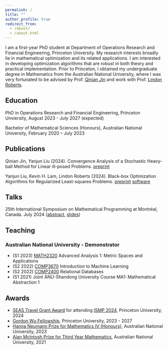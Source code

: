 ```yaml
---
permalink: /
title: ""
author_profile: true
redirect_from: 
  - /about/
  - /about.html
---
```

I am a first-year PhD student at Department of Operations Research and Financial Engineering, Princeton University. My research interests broadly lie in mathematical optimization and its related applications. I am interested in developing optimization algorithms that are robust in both theory and practical implementation.
Prior to Princeton, I obtained my undergraduate degree in Mathematics from the Australian National University, where I was very fortunated to be advised by Prof. [Qinian Jin](https://researchers.anu.edu.au/researchers/jin-q) and work with Prof. [Lindon Roberts](https://lindonroberts.github.io/).

<h2 id="education">Education</h2>

PhD in Operations Research and Financial Engineering, Princeton Unviersity, August 2023 - July 2027 (expected)

Bachelor of Mathematical Sciences (Honours), Australian National University, February 2020 – July 2023

<h2 id="publications">Publications</h2>

Qinian Jin, Yanjun Liu (2024). Convergence Analysis of a Stochastic Heavy-ball Method for Linear ill-posed Problems. 
[preprint](https://arxiv.org/abs/2406.16814)

Yanjun Liu, Kevin H. Lam, Lindon Roberts (2024). Black-box Optimization Algorithms for Regularized Least-squares Problems.
[preprint](https://arxiv.org/abs/2407.14915) [software](https://github.com/yanjunliu-regina/dfols/tree/yanjun-dfols)

<h2 id="talks"> Talks</h2>

25th International Symposium on Mathematical Programming at Montréal, Canada. July 2024 ([abstract](https://ismp2024.gerad.ca/schedule/FA/326), [slides](https://yanjunliu-regina.github.io/files/Yanjun_Liu_ISMP_2024.pdf))

<h2 id="teaching">Teaching</h2>

### Australian National University - Demonstrator

* (S1 2023) [MATH2320](https://programsandcourses.anu.edu.au/2023/course/MATH2320) Advanced Analysis 1: Metric Spaces and Applications
* (S2 2022) [COMP3670](https://programsandcourses.anu.edu.au/2022/course/COMP3670) Introduction to Machine Learning
* (S2 2022) [COMP2400](https://programsandcourses.anu.edu.au/2022/course/COMP2400) Relational Databases
* (S1 2021) Joint ANU-Shandong University Course MA1: Mathematical Abstraction 1

<h2 id="awards">Awards</h2>

* [SEAS Travel Grant Award](https://engineering.princeton.edu/funding/travel-funds#:~:text=The%20School%20of%20Engineering%20and,or%20traveling%20for%20a%20research%2D) for attending [ISMP 2024](https://ismp2024.gerad.ca/), Princeton University, 2024
* [Gordon Wu Fellowship](https://gradschool.princeton.edu/financial-support/fellowships/princeton-fellowships/gordon-wu-fellowship), Princeton University, 2023 - 2027
* [Hanna Neumann Prize for Mathematics IV (Honours)](https://www.anu.edu.au/students/program-administration/prizes/hanna-neumann-prize-for-mathematics-iv-honours#:~:text=Overview,for%20Mathematics%20IV(H)), Australian National University, 2023
* [Alan McIntosh Prize for Third Year Mathematics](https://www.anu.edu.au/students/program-administration/prizes/alan-mcintosh-prize-for-third-year-mathematics), Australian National University, 2021
